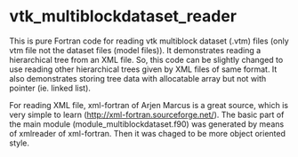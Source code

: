 # vtk_multiblockdataset_reader

This is pure Fortran code for reading vtk multiblock dataset (.vtm) files (only vtm file not the dataset files (model files)). It demonstrates reading a hierarchical tree from an XML file. So, this code can be slightly changed to use reading other hierarchical trees given by XML files of same format. It also demonstrates storing tree data with allocatable array but not with pointer (ie. linked list).

For reading XML file, xml-fortran of Arjen Marcus is a great source, which is very simple to learn (http://xml-fortran.sourceforge.net/). The basic part of the main module (module_multiblockdataset.f90) was generated by means of xmlreader of xml-fortran. Then it was chaged to be more object oriented style.

